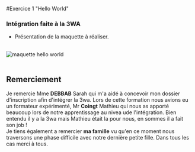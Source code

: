 #Exercice 1 "Hello World"
<h3>Intégration faite à la 3WA</h3>

- Présentation de la maquette à réaliser.
<br />
<img src="https://github.com/Zyrass/Hello-World/blob/master/maquette.png?raw=true" alt="maquette hello world" />
<br /><br />

<h2>Remerciement</h2>

Je remercie Mme **DEBBAB** Sarah qui m'a aidé à concevoir mon dossier d'inscription afin d'intégrer la 3wa. Lors de cette formation nous avions eu un formateur expérimenté, Mr **Coingt** Mathieu qui nous as apporté beaucoup lors de notre apprentissage au nivea ude l'intégration. Bien entendu il y a la 3wa mais Mathieu était la pour nous, en sommes il a fait son job !
<br />
Je tiens également a remercier **ma famille** vu qu'en ce moment nous traversons une phase difficile avec notre dernière petite fille. Dans tous les cas merci à tous.
